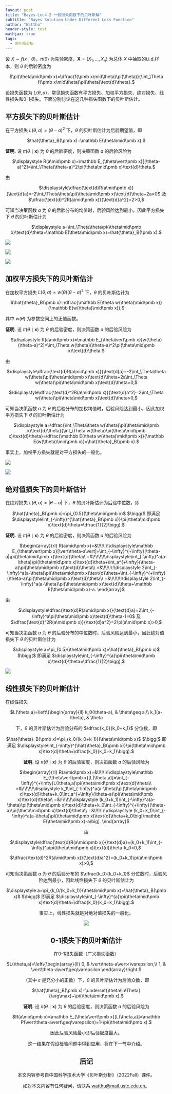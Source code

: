 ```yaml
---
layout: post
title: "Bayes-Lec4.2 一般损失函数下的贝叶斯解"
subtitle: "Bayes Solution Under Different Loss Function"
author: "Watthu"
header-style: text
mathjax: true
tags:
  - 贝叶斯分析
---
```


设 $X\sim f(x\mid\theta)$，$\pi(\theta)$ 为先验密度，$\pmb X=(X_1,\dots,X_n)$ 为总体 $X$ 中抽取的i.i.d.样本，则 $\theta$ 的后验密度为
<center>
$\pi(\theta\mid\pmb x)=\dfrac{f(\pmb x\mid\theta)\pi(\theta)}{\int_\Theta f(\pmb x\mid\theta)\pi(\theta)\text{d}\theta}.$
</center>

设损失函数为 $L(\theta,a)$，常见损失函数有平方损失、加权平方损失、绝对损失、线性损失和0-1损失。下面分别讨论在这几种损失函数下的贝叶斯估计。

## 平方损失下的贝叶斯估计

在平方损失 $L(\theta,a)=(\theta-a)^2$ 下，$\theta$ 的贝叶斯估计为后验期望值，即
<center>
$\hat{\theta}_B(\pmb x)=\mathbb E(\theta\mid\pmb x).$
</center>

**证明.** 设 $\pi(\theta\mid\pmb x)$ 为 $\theta$ 的后验密度，则决策函数 $a$ 的后验风险为
<center>
$\displaystyle R(a\mid\pmb x)=\mathbb E_{\theta\vert\pmb x}[(\theta-a)^2]=\int_\Theta(\theta-a)^2\pi(\theta\mid\pmb x)\text{d}\theta.$
</center>

由
<center>
$\displaystyle\dfrac{\text{d}R(a\mid\pmb x)}{\text{d}a}=-2\int_\Theta\theta\pi(\theta\mid\pmb x)\text{d}\theta+2a=0$ 及 $\dfrac{\text{d}^2R(a\mid\pmb x)}{\text{d}a^2}=2>0,$
</center>

可知当决策函数 $a$ 为 $\theta$ 的后验分布的均值时，后验风险达到最小，因此平方损失下 $\theta$ 的贝叶斯估计为
<center>
$\displaystyle a=\int_\Theta\theta\pi(\theta\mid\pmb x)\text{d}\theta=\mathbb E(\theta\mid\pmb x)=\hat{\theta}_B(\pmb x).$
</center>

![](/img/in_post/Bayes/BayesLec4_2_1.png)

![](/img/in_post/Bayes/BayesLec4_2_2.png)

![](/img/in_post/Bayes/BayesLec4_2_3.png)

## 加权平方损失下的贝叶斯估计

在加权平方损失 $L(\theta,a)=w(\theta)(\theta-a)^2$ 下，$\theta$ 的贝叶斯估计为
<center>
$\hat{\theta}_B(\pmb x)=\dfrac{\mathbb E(\theta w(\theta)\mid\pmb x)}{\mathbb E(w(\theta)\mid\pmb x)},$
</center>

其中 $w(\theta)$ 为参数空间上的正值函数。

**证明.** 设 $\pi(\theta\mid\pmb x)$ 为 $\theta$ 的后验密度，则决策函数 $a$ 的后验风险为
<center>
$\displaystyle R(a\mid\pmb x)=\mathbb E_{\theta\vert\pmb x}[w(\theta)(\theta-a)^2]=\int_\Theta w(\theta)(\theta-a)^2\pi(\theta\mid\pmb x)\text{d}\theta.$
</center>

由
<center>
$\displaystyle\dfrac{\text{d}R(a\mid\pmb x)}{\text{d}a}=-2\int_\Theta\theta w(\theta)\pi(\theta\mid\pmb x)\text{d}\theta+2a\int_\Theta w(\theta)\pi(\theta\mid\pmb x)\text{d}\theta=0,$

$\displaystyle\dfrac{\text{d}^2R(a\mid\pmb x)}{\text{d}a^2}=2\int_\Theta w(\theta)\pi(\theta\mid\pmb x)\text{d}\theta>0,$
</center>

可知当决策函数 $a$ 为 $\theta$ 的后验分布的加权均值时，后验风险达到最小，因此加权平方损失下 $\theta$ 的贝叶斯估计为
<center>
$\displaystyle a=\dfrac{\int_\Theta\theta w(\theta)\pi(\theta\mid\pmb x)\text{d}\theta}{\int_\Theta w(\theta)\pi(\theta\mid\pmb x)\text{d}\theta}=\dfrac{\mathbb E(\theta w(\theta)\mid\pmb x)}{\mathbb E(w(\theta)\mid\pmb x)}=\hat{\theta}_B(\pmb x).$
</center>

事实上，加权平方损失就是对平方损失的一般化。

![](/img/in_post/Bayes/BayesLec4_2_4.png)

![](/img/in_post/Bayes/BayesLec4_2_5.png)

## 绝对值损失下的贝叶斯估计

在绝对损失 $L(\theta,a)=|\theta-a|$ 下，$\theta$ 的贝叶斯估计为后验中位数，即
<center>
$\hat{\theta}_B(\pmb x)=\pi_{0.5}(\theta\mid\pmb x)$ $\bigg($ 即满足 $\displaystyle\int_{-\infty}^{\hat{\theta}_B(\pmb x)}\pi(\theta\mid\pmb x)\text{d}\theta=\dfrac{1}{2}\bigg).$
</center>

**证明.** 设 $\pi(\theta\mid\pmb x)$ 为 $\theta$ 的后验密度，则决策函数 $a$ 的后验风险为
<center>
$\begin{array}{rl}
R(a\mid\pmb x)=&\!\!\!\!\displaystyle\mathbb E_{\theta\vert\pmb x}[\vert\theta-a\vert]=\int_{-\infty}^{+\infty}|\theta-a|\pi(\theta\mid\pmb x)\text{d}\theta\\
=&\!\!\!\!\displaystyle\int_{-\infty}^a(a-\theta)\pi(\theta\mid\pmb x)\text{d}\theta+\int_a^{+\infty}(\theta-a)\pi(\theta\mid\pmb x)\text{d}\theta\\
=&\!\!\!\!\displaystyle 2\int_{-\infty}^a(a-\theta)\pi(\theta\mid\pmb x)\text{d}\theta+\int_{-\infty}^{+\infty}(\theta-a)\pi(\theta\mid\pmb x)\text{d}\theta\\
=&\!\!\!\!\displaystyle 2\int_{-\infty}^a(a-\theta)\pi(\theta\mid\pmb x)\text{d}\theta+\mathbb E(\theta\mid\pmb x)-a.
\end{array}$
</center>

由
<center>
$\displaystyle\dfrac{\text{d}R(a\mid\pmb x)}{\text{d}a}=2\int_{-\infty}^a\pi(\theta\mid\pmb x)\text{d}\theta-1=0$ 及 $\dfrac{\text{d}^2R(a\mid\pmb x)}{\text{d}a^2}=2\pi(a\mid\pmb x)>0,$
</center>

可知当决策函数 $a$ 为 $\theta$ 的后验分布的中位数时，后验风险达到最小，因此绝对值损失下 $\theta$ 的贝叶斯估计为
<center>
$\displaystyle a=\pi_{0.5}(\theta\mid\pmb x)=\hat{\theta}_B(\pmb x)$ $\bigg($ 即满足 $\displaystyle\int_{-\infty}^{a}\pi(\theta\mid\pmb x)\text{d}\theta=\dfrac{1}{2}\bigg).$
</center>

![](/img/in_post/Bayes/BayesLec4_2_6.png)

## 线性损失下的贝叶斯估计

在线性损失 
<center>
$L(\theta,a)=\left\{\begin{array}{ll}
k_0(\theta-a), & \theta\geq a,\\
k_1(a-\theta), & \theta<a.
\end{array}\right.$
</center>

下，$\theta$ 的贝叶斯估计为后验分布的 $\dfrac{k_0}{k_0+k_1}$ 分位数，即
<center>
$\hat{\theta}_B(\pmb x)=\pi_{k_0/(k_0+k_1)}(\theta\mid\pmb x)$ $\bigg($ 即满足 $\displaystyle\int_{-\infty}^{\hat{\theta}_B(\pmb x)}\pi(\theta\mid\pmb x)\text{d}\theta=\dfrac{k_0}{k_0+k_1}\bigg).$
</center>

**证明.** 设 $\pi(\theta\mid\pmb x)$ 为 $\theta$ 的后验密度，则决策函数 $a$ 的后验风险为
<center>
$\begin{array}{rl}
R(a\mid\pmb x)=&\!\!\!\!\displaystyle\mathbb E_{\theta\vert\pmb x}[L(\theta,a)]=\int_{-\infty}^{+\infty}L(\theta,a)\pi(\theta\mid\pmb x)\text{d}\theta\\
=&\!\!\!\!\displaystyle k_1\int_{-\infty}^a(a-\theta)\pi(\theta\mid\pmb x)\text{d}\theta+k_0\int_a^{+\infty}(\theta-a)\pi(\theta\mid\pmb x)\text{d}\theta\\
=&\!\!\!\!\displaystyle (k_0+k_1)\int_{-\infty}^a(a-\theta)\pi(\theta\mid\pmb x)\text{d}\theta+k_0\int_{-\infty}^{+\infty}(\theta-a)\pi(\theta\mid\pmb x)\text{d}\theta\\
=&\!\!\!\!\displaystyle (k_0+k_1)\int_{-\infty}^a(a-\theta)\pi(\theta\mid\pmb x)\text{d}\theta+k_0\big[\mathbb E(\theta\mid\pmb x)-a\big].
\end{array}$
</center>

由
<center>
$\displaystyle\dfrac{\text{d}R(a\mid\pmb x)}{\text{d}a}=(k_0+k_1)\int_{-\infty}^a\pi(\theta\mid\pmb x)\text{d}\theta-k_0=0,$

$\dfrac{\text{d}^2R(a\mid\pmb x)}{\text{d}a^2}=(k_0+k_1)\pi(a\mid\pmb x)>0,$
</center>

可知当决策函数 $a$ 为 $\theta$ 的后验分布的 $\dfrac{k_0}{k_0+k_1}$ 分位数时，后验风险达到最小，因此线性损失下 $\theta$ 的贝叶斯估计为
<center>
$\displaystyle a=\pi_{k_0/(k_0+k_1)}(\theta\mid\pmb x)=\hat{\theta}_B(\pmb x)$ $\bigg($ 即满足 $\displaystyle\int_{-\infty}^{a}\pi(\theta\mid\pmb x)\text{d}\theta=\dfrac{k_0}{k_0+k_1}\bigg).$
</center>

事实上，线性损失就是对绝对值损失的一般化。

![](/img/in_post/Bayes/BayesLec4_2_7.png)

## 0-1损失下的贝叶斯估计

在0-1损失函数（广义损失函数）
<center>
$L(\theta,a)=\left\{\begin{array}{ll}
	0, & \vert\theta-a\vert<\varepsilon,\\
	1, & \vert\theta-a\vert\geq\varepsilon
	\end{array}\right.$
</center>

（其中 $\varepsilon$ 是充分小的正数）下，$\theta$ 的贝叶斯估计为后验众数，即
<center>
$\hat{\theta}_B(\pmb x)=\underset{\theta\in\Theta}{\arg\max}~\pi(\theta\mid\pmb x).$
</center>

**证明.** 设 $\pi(\theta\mid\pmb x)$ 为 $\theta$ 的后验密度，则决策函数 $a$ 的后验风险为
<center>
$R(a\mid\pmb x)=\mathbb E_{\theta\vert\pmb x}[L(\theta,a)]=\mathbb P(\vert\theta-a\vert\geq\varepsilon)=1-\pi(\theta\mid\pmb x).$
</center>

因此后验风险最小即后验密度最大。

这一结果在假设检验问题中得到应用，将在下一节中介绍。

## 后记

本文内容参考自中国科学技术大学《贝叶斯分析》（2022Fall）课件。

如对本文内容有任何疑问，请联系 <watthu@mail.ustc.edu.cn>。